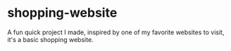 # shopping-website
A fun quick project I made, inspired by one of my favorite websites to visit, it's a basic shopping website.
